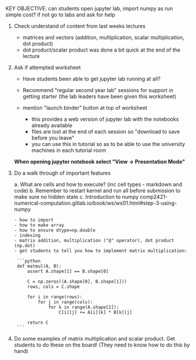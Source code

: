 

KEY OBJECTIVE: can students open jupyter lab, import numpy as run simple cost? if not go to labs and ask for help

1. Check understand of content from last weeks lectures

	- matrices and vectors (addition, multiplication, scalar multiplication, dot product)
	- dot product/scalar product was done a bit quick at the end of the lecture

2. Ask if attempted worksheet

   - Have students been able to get jupyter lab running at all?
   - Recommend "regular second year lab" sessions for support in getting starter (the lab leaders have been given this worksheet)
   - mention "launch binder" button at top of worksheet

	 - this provides a web version of jupyter lab with the notebooks already available
	 - files are lost at the end of each session so "download to save before you leave"
	 - you can use this in tutorial so as to be able to use the university machines in each tutorial room

	**When opening jupyter notebook select "View -> Presentation Mode"**

3. Do a walk through of important features

	a. What are cells and how to execute? (inc cell types - markdown and code)
	b. Remember to restart kernel and run all before submission to make sure no hidden state
	c. Introduction to numpy comp2421-numerical-computation.gitlab.io/book/ws/ws01.html#step-3-using-numpy

       - how to import
	   - how to make array
	   - how to ensure dtype=np.double
	   - indexing
	   - matrix addition, multiplication ("@" operator), dot product (np.dot)
	   - get students to tell you how to implement matrix multiplication:

		```python
		def matmul(A, B):
			assert A.shape[1] == B.shape[0]

			C = np.zeros((A.shape[0], B.shape[1]))
			rows, cols = C.shape

			for i in range(rows):
				for j in range(cols):
					for k in range(A.shape[1]):
						C[i][j] += A[i][k] * B[k][j]

			return C
		```

4. Do some examples of matrix multiplication and scalar product. Get students to do these on the board!
   (They need to know how to do this by hand)

